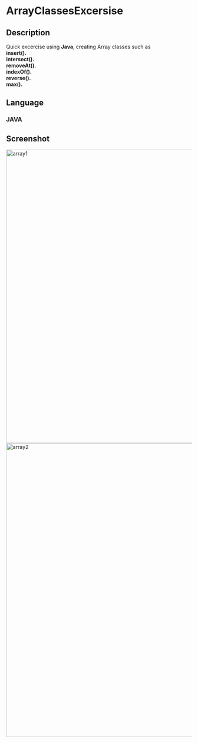 # ArrayClassesExcersise
<h2>Description</h2>
<p>Quick excercise using <b>Java</b>, creating Array classes such as
<br><b>insert().</b>
<br><b>intersect().</b>
<br><b>removeAt().</b>
<br><b>indexOf().</b>
<br><b>reverse().</b>
<br><b>max().</b>
</p>
<h2>Language</h2>
<h3>JAVA</h3>
<h2>Screenshot</h2>
<img width="797" alt="array1" src="https://github.com/Samismail2010/ArrayClasses/assets/88996409/27e6aafc-21a6-4533-9cfe-47d1717a918c">
<img width="798" alt="array2" src="https://github.com/Samismail2010/ArrayClasses/assets/88996409/df7c7e9c-7aec-45fe-85eb-c1aa5af7bf2e">

